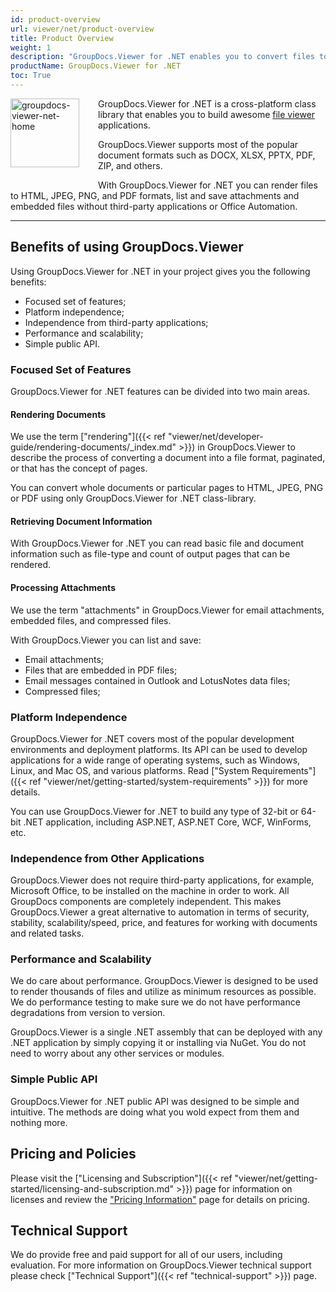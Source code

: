 ```yaml
---
id: product-overview
url: viewer/net/product-overview
title: Product Overview
weight: 1
description: "GroupDocs.Viewer for .NET enables you to convert files to HTML, PNG, JPEG, PDF file formats, and save attachments without relying on third-party applications. GroupDocs.Viewer for .NET is cross-platform class library."
productName: GroupDocs.Viewer for .NET
toc: True
---
```


<img src="viewer/net/images/home.png" alt="groupdocs-viewer-net-home" align="left" style="width:110px; margin: 0 30px 30px 0"/>

GroupDocs.Viewer for .NET is a cross-platform class library that enables you to build awesome [file viewer](https://en.wikipedia.org/wiki/File_viewer) applications.

GroupDocs.Viewer supports most of the popular document formats such as DOCX, XLSX, PPTX, PDF, ZIP, and others.

With GroupDocs.Viewer for .NET you can render files to HTML, JPEG, PNG, and PDF formats, list and save attachments and embedded files without third-party applications or Office Automation.

------

## Benefits of using GroupDocs.Viewer

Using GroupDocs.Viewer for .NET in your project gives you the following benefits:

- Focused set of features;
- Platform independence;
- Independence from third-party applications;
- Performance and scalability;
- Simple public API.

### Focused Set of Features

GroupDocs.Viewer for .NET features can be divided into two main areas.

#### Rendering Documents

We use the term ["rendering"]({{< ref "viewer/net/developer-guide/rendering-documents/_index.md" >}}) in GroupDocs.Viewer to describe the process of converting a document into a file format, paginated, or that has the concept of pages.

You can convert whole documents or particular pages to HTML, JPEG, PNG or PDF using only GroupDocs.Viewer for .NET class-library.

#### Retrieving Document Information

With GroupDocs.Viewer for .NET you can read basic file and document information such as file-type and count of output pages that can be rendered.

#### Processing Attachments

We use the term "attachments" in GroupDocs.Viewer for email attachments, embedded files, and compressed files.

With GroupDocs.Viewer you can list and save:

- Email attachments;
- Files that are embedded in PDF files;
- Email messages contained in Outlook and LotusNotes data files;
- Compressed files;

### Platform Independence

GroupDocs.Viewer for .NET covers most of the popular development environments and deployment platforms. Its API can be used to develop applications for a wide range of operating systems, such as Windows, Linux, and Mac OS, and various platforms. Read ["System Requirements"]({{< ref "viewer/net/getting-started/system-requirements" >}}) for more details.

You can use GroupDocs.Viewer for .NET to build any type of 32-bit or 64-bit .NET application, including ASP.NET, ASP.NET Core, WCF, WinForms, etc.

### Independence from Other Applications

GroupDocs.Viewer does not require third-party applications, for example, Microsoft Office, to be installed on the machine in order to work. All GroupDocs components are completely independent. This makes GroupDocs.Viewer a great alternative to automation in terms of security, stability, scalability/speed, price, and features for working with documents and related tasks.

### Performance and Scalability

We do care about performance. GroupDocs.Viewer is designed to be used to render thousands of files and utilize as minimum resources as possible. We do performance testing to make sure we do not have performance degradations from version to version.

GroupDocs.Viewer is a single .NET assembly that can be deployed with any .NET application by simply copying it or installing via NuGet. You do not need to worry about any other services or modules.

### Simple Public API

GroupDocs.Viewer for .NET public API was designed to be simple and intuitive. The methods are doing what you wold expect from them and nothing more.

## Pricing and Policies

Please visit the ["Licensing and Subscription"]({{< ref "viewer/net/getting-started/licensing-and-subscription.md" >}}) page for information on licenses and review the ["Pricing Information"](https://purchase.groupdocs.com/pricing/viewer/net) page for details on pricing.

## Technical Support

We do provide free and paid support for all of our users, including evaluation. For more information on GroupDocs.Viewer technical support please check ["Technical Support"]({{< ref "technical-support" >}}) page.
